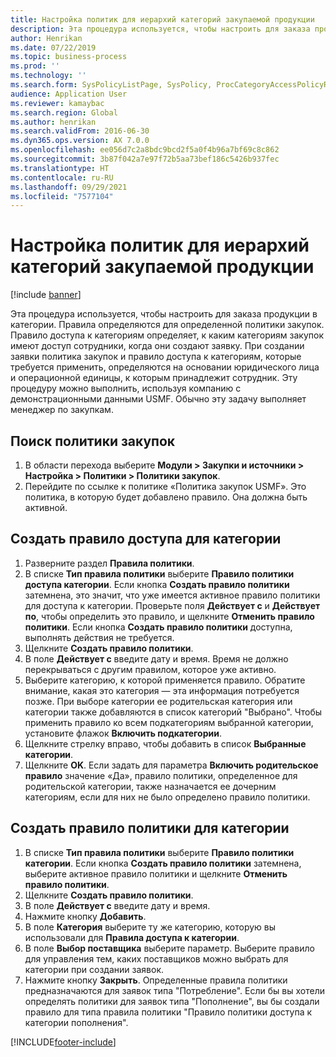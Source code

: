 ```yaml
---
title: Настройка политик для иерархий категорий закупаемой продукции
description: Эта процедура используется, чтобы настроить для заказа продукции в категории.
author: Henrikan
ms.date: 07/22/2019
ms.topic: business-process
ms.prod: ''
ms.technology: ''
ms.search.form: SysPolicyListPage, SysPolicy, ProcCategoryAccessPolicyRule, ProcCategoryPolicyRule, EcoResCategorySingleLookup
audience: Application User
ms.reviewer: kamaybac
ms.search.region: Global
ms.author: henrikan
ms.search.validFrom: 2016-06-30
ms.dyn365.ops.version: AX 7.0.0
ms.openlocfilehash: ee056d7c2a8bdc9bcd2f5a0f4b96a7bf69c8c862
ms.sourcegitcommit: 3b87f042a7e97f72b5aa73bef186c5426b937fec
ms.translationtype: HT
ms.contentlocale: ru-RU
ms.lasthandoff: 09/29/2021
ms.locfileid: "7577104"
---
```

# <a name="set-up-policies-for-procurement-category-hierarchies"></a>Настройка политик для иерархий категорий закупаемой продукции

[!include [banner](../../includes/banner.md)]

Эта процедура используется, чтобы настроить для заказа продукции в категории. Правила определяются для определенной политики закупок. Правило доступа к категориям определяет, к каким категориям закупок имеют доступ сотрудники, когда они создают заявку. При создании заявки политика закупок и правило доступа к категориям, которые требуется применить, определяются на основании юридического лица и операционной единицы, к которым принадлежит сотрудник. Эту процедуру можно выполнить, используя компанию с демонстрационными данными USMF. Обычно эту задачу выполняет менеджер по закупкам.


## <a name="find-the-procurement-policy"></a>Поиск политики закупок
1. В области перехода выберите **Модули > Закупки и источники > Настройка > Политики > Политики закупок**.
2. Перейдите по ссылке к политике «Политика закупок USMF». Это политика, в которую будет добавлено правило. Она должна быть активной.  

## <a name="create-a-category-access-rule"></a>Создать правило доступа для категории
1. Разверните раздел **Правила политики**.
2. В списке **Тип правила политики** выберите **Правило политики доступа категории**. Если кнопка **Создать правило политики** затемнена, это значит, что уже имеется активное правило политики для доступа к категории. Проверьте поля **Действует с** и **Действует по**, чтобы определить это правило, и щелкните **Отменить правило политики**. Если кнопка **Создать правило политики** доступна, выполнять действия не требуется.  
3. Щелкните **Создать правило политики**.
4. В поле **Действует с** введите дату и время. Время не должно перекрываться с другим правилом, которое уже активно.  
5. Выберите категорию, к которой применяется правило. Обратите внимание, какая это категория — эта информация потребуется позже. При выборе категории ее родительская категория или категории также добавляются в список категорий "Выбрано". Чтобы применить правило ко всем подкатегориям выбранной категории, установите флажок **Включить подкатегории**.
6. Щелкните стрелку вправо, чтобы добавить в список **Выбранные категории**.  
4. Щелкните **OK**. Если задать для параметра **Включить родительское правило** значение «Да», правило политики, определенное для родительской категории, также назначается ее дочерним категориям, если для них не было определено правило политики.

## <a name="create-a-category-policy-rule"></a>Создать правило политики для категории
1. В списке **Тип правила политики** выберите **Правило политики категории**. Если кнопка **Создать правило политики** затемнена, выберите активное правило политики и щелкните **Отменить правило политики**.  
2. Щелкните **Создать правило политики**.
3. В поле **Действует с** введите дату и время.
4. Нажмите кнопку **Добавить**.
5. В поле **Категория** выберите ту же категорию, которую вы использовали для **Правила доступа к категории**.
6. В поле **Выбор поставщика** выберите параметр. Выберите правило для управления тем, каких поставщиков можно выбрать для категории при создании заявок.  
7. Нажмите кнопку **Закрыть**. Определенные правила политики предназначаются для заявок типа "Потребление". Если бы вы хотели определять политики для заявок типа "Пополнение", вы бы создали правило для типа правила политики "Правило политики доступа к категории пополнения".  



[!INCLUDE[footer-include](../../../includes/footer-banner.md)]